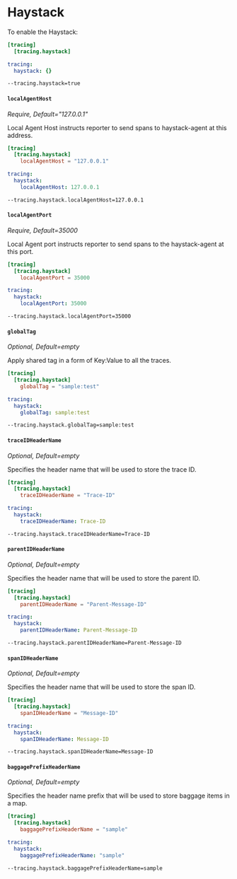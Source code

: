 # Haystack

To enable the Haystack:

```toml tab="File (TOML)"
[tracing]
  [tracing.haystack]
```

```yaml tab="File (YAML)"
tracing:
  haystack: {}
```

```bash tab="CLI"
--tracing.haystack=true
```

#### `localAgentHost`

_Require, Default="127.0.0.1"_

Local Agent Host instructs reporter to send spans to haystack-agent at this address.

```toml tab="File (TOML)"
[tracing]
  [tracing.haystack]
    localAgentHost = "127.0.0.1"
```

```yaml tab="File (YAML)"
tracing:
  haystack:
    localAgentHost: 127.0.0.1
```

```bash tab="CLI"
--tracing.haystack.localAgentHost=127.0.0.1
```

#### `localAgentPort`

_Require, Default=35000_

Local Agent port instructs reporter to send spans to the haystack-agent at this port.

```toml tab="File (TOML)"
[tracing]
  [tracing.haystack]
    localAgentPort = 35000
```

```yaml tab="File (YAML)"
tracing:
  haystack:
    localAgentPort: 35000
```

```bash tab="CLI"
--tracing.haystack.localAgentPort=35000
```

#### `globalTag`

_Optional, Default=empty_

Apply shared tag in a form of Key:Value to all the traces.

```toml tab="File (TOML)"
[tracing]
  [tracing.haystack]
    globalTag = "sample:test"
```

```yaml tab="File (YAML)"
tracing:
  haystack:
    globalTag: sample:test
```

```bash tab="CLI"
--tracing.haystack.globalTag=sample:test
```

#### `traceIDHeaderName`

_Optional, Default=empty_

Specifies the header name that will be used to store the trace ID.

```toml tab="File (TOML)"
[tracing]
  [tracing.haystack]
    traceIDHeaderName = "Trace-ID"
```

```yaml tab="File (YAML)"
tracing:
  haystack:
    traceIDHeaderName: Trace-ID
```

```bash tab="CLI"
--tracing.haystack.traceIDHeaderName=Trace-ID
```

#### `parentIDHeaderName`

_Optional, Default=empty_

Specifies the header name that will be used to store the parent ID.

```toml tab="File (TOML)"
[tracing]
  [tracing.haystack]
    parentIDHeaderName = "Parent-Message-ID"
```

```yaml tab="File (YAML)"
tracing:
  haystack:
    parentIDHeaderName: Parent-Message-ID
```

```bash tab="CLI"
--tracing.haystack.parentIDHeaderName=Parent-Message-ID
```

#### `spanIDHeaderName`

_Optional, Default=empty_

Specifies the header name that will be used to store the span ID.

```toml tab="File (TOML)"
[tracing]
  [tracing.haystack]
    spanIDHeaderName = "Message-ID"
```

```yaml tab="File (YAML)"
tracing:
  haystack:
    spanIDHeaderName: Message-ID
```

```bash tab="CLI"
--tracing.haystack.spanIDHeaderName=Message-ID
```

#### `baggagePrefixHeaderName`

_Optional, Default=empty_

Specifies the header name prefix that will be used to store baggage items in a map.

```toml tab="File (TOML)"
[tracing]
  [tracing.haystack]
    baggagePrefixHeaderName = "sample"
```

```yaml tab="File (YAML)"
tracing:
  haystack:
    baggagePrefixHeaderName: "sample"
```


```bash tab="CLI"
--tracing.haystack.baggagePrefixHeaderName=sample
```
